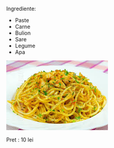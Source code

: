 Ingrediente:
+ Paste
+ Carne
+ Bulion
+ Sare
+ Legume  
+ Apa



![alt text](..\images\paste.jpg)


Pret : 10 lei